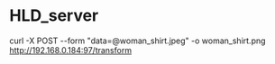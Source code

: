 # HLD_server

curl -X POST --form "data=@woman_shirt.jpeg" -o woman_shirt.png http://192.168.0.184:97/transform
